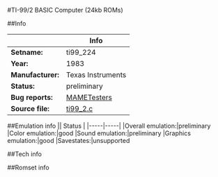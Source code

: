 #TI-99/2 BASIC Computer (24kb ROMs)

##Info

||Info|
|-----|-----|
|**Setname:**|ti99_224
|**Year:**|1983
|**Manufacturer:**|Texas Instruments
|**Status:**|preliminary
|**Bug reports:**|[MAMETesters](http://mametesters.org/view_all_set.php?type=1&temporary=y&search=ti99_2.c)
|**Source file:**|[ti99_2.c](https://github.com/mamedev/mame/blob/master/src/mess/drivers/ti99_2.c)

##Emulation info
|| Status |
|-----|-----|
|Overall emulation:|preliminary
|Color emulation:|good
|Sound emulation:|preliminary
|Graphics emulation:|good
|Savestates:|unsupported

##Tech info

##Romset info

<!--- START OF EDITED COMMENT DO NOT TOUCH TEXT ABOVE-->
